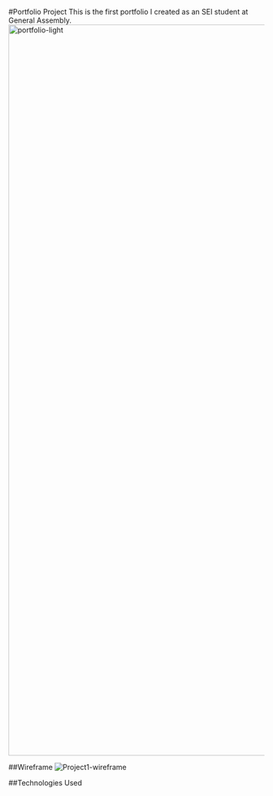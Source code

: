 #Portfolio Project
This is the first portfolio I created as an SEI student at General Assembly.
<img width="1440" alt="portfolio-light" src="https://user-images.githubusercontent.com/104602440/176068442-fa227a95-bb92-4943-ad3a-e061ad525148.png">

##Wireframe
![Project1-wireframe](https://user-images.githubusercontent.com/104602440/176068346-1b161aff-45b9-498f-be60-ba9af379a3c7.jpg)

##Technologies Used

